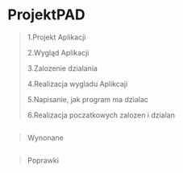 # ProjektPAD
>1.Projekt Aplikacji
>
>2.Wygląd Aplikacji
>
>3.Zalozenie dzialania
>
>4.Realizacja wygladu Aplikcaji
>
>5.Napisanie, jak program ma dzialac
>
>6.Realizacja poczatkowych zalozen i dzialan

```
```
>Wynonane
```
```
>Poprawki
